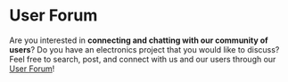# User Forum

Are you interested in **connecting and chatting with our community of users**? Do you have an electronics project that you would like to discuss? Feel free to search, post, and connect with us and our users through our [User Forum](https://discuss.saleae.com/)!
